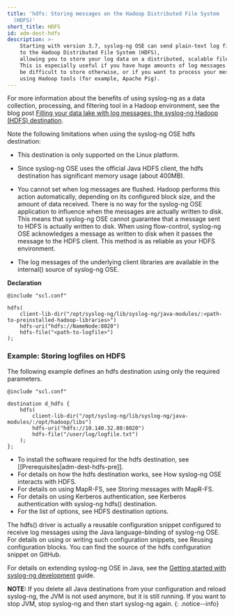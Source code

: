 ```yaml
---
title: 'hdfs: Storing messages on the Hadoop Distributed File System
  (HDFS)'
short_title: HDFS
id: adm-dest-hdfs
description: >-
    Starting with version 3.7, syslog-ng OSE can send plain-text log files
    to the Hadoop Distributed File System (HDFS),
    allowing you to store your log data on a distributed, scalable file system.
    This is especially useful if you have huge amounts of log messages that would
    be difficult to store otherwise, or if you want to process your messages 
    using Hadoop tools (for example, Apache Pig).
---
```


For more information about the benefits of using syslog-ng as a data
collection, processing, and filtering tool in a Hadoop environment, see
the blog post [Filling your data lake with log messages: the syslog-ng Hadoop (HDFS)
destination](https://syslog-ng.com/blog/filling-your-data-lake-with-log-messages-the-syslog-ng-hadoop-hdfs-destination/).

Note the following limitations when using the syslog-ng OSE hdfs
destination:

- This destination is only supported on the Linux platform.

- Since syslog-ng OSE uses the official Java HDFS client, the hdfs
    destination has significant memory usage (about 400MB).

- You cannot set when log messages are flushed. Hadoop performs this
    action automatically, depending on its configured block size, and
    the amount of data received. There is no way for the syslog-ng OSE
    application to influence when the messages are actually written to
    disk. This means that syslog-ng OSE cannot guarantee that a message
    sent to HDFS is actually written to disk. When using flow-control,
    syslog-ng OSE acknowledges a message as written to disk when it
    passes the message to the HDFS client. This method is as reliable as
    your HDFS environment.

- The log messages of the underlying client libraries are available in
    the internal() source of syslog-ng OSE.

**Declaration**

```config
@include "scl.conf"

hdfs(
    client-lib-dir("/opt/syslog-ng/lib/syslog-ng/java-modules/:<path-to-preinstalled-hadoop-libraries>")
    hdfs-uri("hdfs://NameNode:8020")
    hdfs-file("<path-to-logfile>")
);
```

### Example: Storing logfiles on HDFS

The following example defines an hdfs destination using only the
required parameters.

```config
@include "scl.conf"

destination d_hdfs {
    hdfs(
        client-lib-dir("/opt/syslog-ng/lib/syslog-ng/java-modules/:/opt/hadoop/libs")
        hdfs-uri("hdfs://10.140.32.80:8020")
        hdfs-file("/user/log/logfile.txt")
    );
};
```

- To install the software required for the hdfs destination, see
    [[Prerequisites|adm-dest-hdfs-pre]].
- For details on how the hdfs destination works, see
    How syslog-ng OSE interacts with HDFS.
- For details on using MapR-FS, see
    Storing messages with MapR-FS.
- For details on using Kerberos authentication, see
    Kerberos authentication with syslog-ng hdfs() destination.
- For the list of options, see
    HDFS destination options.

The hdfs() driver is actually a reusable configuration snippet
configured to receive log messages using the Java language-binding of
syslog-ng OSE. For details on using or writing such configuration
snippets, see Reusing configuration blocks.
You can find the source of the hdfs configuration snippet on GitHub.

For details on extending syslog-ng OSE in Java, see the [Getting started
with syslog-ng development](https://syslog-ng.gitbooks.io/getting-started/content/chapters/chapter_5/section_2.html)
guide.

**NOTE:** If you delete all Java destinations from your configuration and
reload syslog-ng, the JVM is not used anymore, but it is still running.
If you want to stop JVM, stop syslog-ng and then start syslog-ng again.
{: .notice--info}
